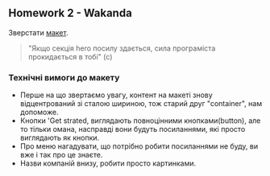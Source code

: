 ## Homework 2 - Wakanda

Зверстати [макет](<https://www.figma.com/file/MQTHNtBAtHrDMciL5yTrEA/Wakanda---Free-Landing-Page-(Community)?node-id=2%3A2&t=0VFapXS6cTln2T4B-0>).

>"Якщо секція hero посилу здається, сила програміста прокидається в тобі" (c)

### Технічні вимоги до макету

- Перше на що звертаємо увагу, контент на макеті знову відцентрований зі сталою шириною, тож старий друг "container", нам допоможе.
- Кнопки 'Get strated, виглядають повноцінними кнопками(button), але то тільки омана, насправді вони будуть посиланнями, які просто виглядають як кнопки.
- Про меню нагадувати, що потрібно робити посиланнями не буду, ви вже і так про це знаєте.
- Назви компаній внизу, робити просто картинками.
